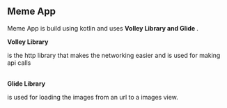 <h2> Meme App </h2>
<p> Meme App is build using kotlin and uses <b> Volley Library and Glide </b>.</p>
<b>Volley Library </b><p> is the http library that makes the networking easier and is used for making api calls</p><br>
<b> Glide Library </b><p>is used for loading the images from an url to a images view.</p>
